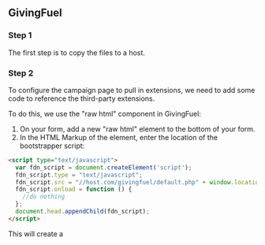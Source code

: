## GivingFuel

### Step 1
The first step is to copy the files to a host.

### Step 2
To configure the campaign page to pull in extensions, we need to add some code to reference the third-party extensions.

To do this, we use the "raw html" component in GivingFuel:

1. On your form, add a new "raw html" element to the bottom of your form.
2. In the HTML Markup of the element, enter the location of the bootstrapper script:


```html
<script type="text/javascript">
  var fdn_script = document.createElement('script');
  fdn_script.type = "text/javascript";
  fdn_script.src = "//host.com/givingfuel/default.php" + window.location.search;
  fdn_script.onload = function () {
    //do nothing
  };
  document.head.appendChild(fdn_script);
</script>
```

This will create a <script> element on the page that pulls in the third party code.
